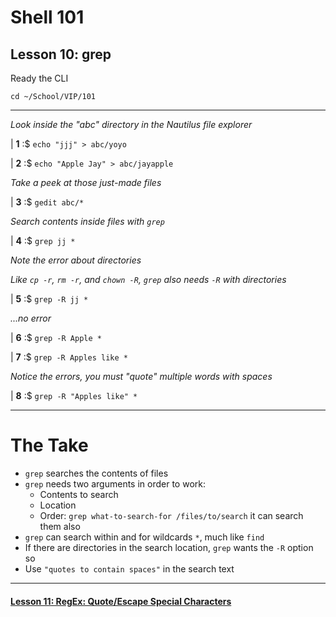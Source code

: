 # Shell 101
## Lesson 10: grep

Ready the CLI

`cd ~/School/VIP/101`

___

*Look inside the "abc" directory in the Nautilus file explorer*

| **1** :$ `echo "jjj" > abc/yoyo`

| **2** :$ `echo "Apple Jay" > abc/jayapple`

*Take a peek at those just-made files*

| **3** :$ `gedit abc/*`

*Search contents inside files with `grep`*

| **4** :$ `grep jj *`

*Note the error about directories*

*Like `cp -r`, `rm -r`, and `chown -R`, `grep` also needs `-R` with directories*

| **5** :$ `grep -R jj *`

*...no error*

| **6** :$ `grep -R Apple *`

| **7** :$ `grep -R Apples like *`

*Notice the errors, you must "quote" multiple words with spaces*

| **8** :$ `grep -R "Apples like" *`

___

# The Take

- `grep` searches the contents of files
- `grep` needs two arguments in order to work:
  - Contents to search
  - Location
  - Order: `grep what-to-search-for /files/to/search`
  it can search them also
- `grep` can search within and for wildcards `*`, much like `find`
- If there are directories in the search location, `grep` wants the `-R` option so
- Use `"quotes to contain spaces"` in the search text

___

#### [Lesson 11: RegEx: Quote/Escape Special Characters](https://github.com/inkVerb/vip/blob/master/101-shell/Lesson-11.md)
